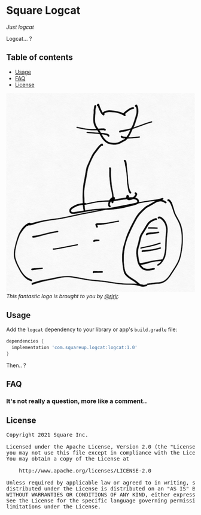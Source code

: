 # Square Logcat

_Just logcat_

Logcat... ?

## Table of contents

* [Usage](#usage)
* [FAQ](#faq)
* [License](#license)

![logo_512.png](assets/logo_512.png)
_This fantastic logo is brought to you by [@rjrjr](https://github.com/rjrjr)._

## Usage

Add the `logcat` dependency to your library or app's `build.gradle` file:

```gradle
dependencies {
  implementation 'com.squareup.logcat:logcat:1.0'
}
```

Then.. ?

## FAQ

### It's not really a question, more like a comment..

## License

<pre>
Copyright 2021 Square Inc.

Licensed under the Apache License, Version 2.0 (the "License");
you may not use this file except in compliance with the License.
You may obtain a copy of the License at

    http://www.apache.org/licenses/LICENSE-2.0

Unless required by applicable law or agreed to in writing, software
distributed under the License is distributed on an "AS IS" BASIS,
WITHOUT WARRANTIES OR CONDITIONS OF ANY KIND, either express or implied.
See the License for the specific language governing permissions and
limitations under the License.
</pre>
